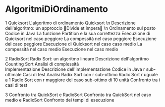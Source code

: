 # AlgoritmiDiOrdinamento
1 Quicksort
L'algoritmo di ordinamento Quicksort \n
  Descrizione dell'algoritmo: un approccio Divide et impera \n
  Ordinamento sul posto 
  Codice in Java 
    La funzione Partition e la sua correttezza
Esecuzione di Quicksort nel caso peggiore
  La compessità nel caso peggiore 
  Esecuzione del caso peggiore
Esecuzione di Quicksort nel caso caso medio
  La compessità nel caso medio
  Esecuzione nel caso medio

2 RadixSort
Radix Sort: un algoritmo lineare 
  Descrizione dell'algoritmo
  Counting Sort 
Analisi di complessità  
Implementazione
  Descrizione dell'implementazione
  Codice in Java
  r sub-ottimale 
Casi di test
  Analisi Radix Sort con r sub-ottimo 
  Radix Sort r uguale a 1 
  Radix Sort con r maggiore del caso sub-ottimo di 10 unità 
  Confronto tra i casi di test 
  
3 Confronto tra QuickSort e RadixSort
Confronto tra QuickSort nel caso medio e RadixSort 
  Confronto dei tempi di esecuzione 
